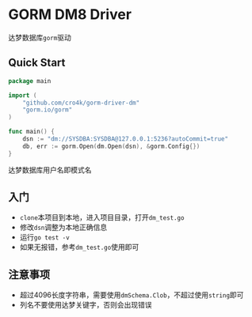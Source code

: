 # GORM DM8 Driver

达梦数据库`gorm`驱动

## Quick Start

```go
package main

import (
    "github.com/cro4k/gorm-driver-dm"
    "gorm.io/gorm"
)

func main() {
    dsn := "dm://SYSDBA:SYSDBA@127.0.0.1:5236?autoCommit=true"
    db, err := gorm.Open(dm.Open(dsn), &gorm.Config{})
}
```

达梦数据库用户名即模式名

## 入门

- `clone`本项目到本地，进入项目目录，打开`dm_test.go`
- 修改`dsn`调整为本地正确信息
- 运行`go test -v`
- 如果无报错，参考`dm_test.go`使用即可

## 注意事项

- 超过4096长度字符串，需要使用`dmSchema.Clob`，不超过使用`string`即可
- 列名不要使用达梦关键字，否则会出现错误
